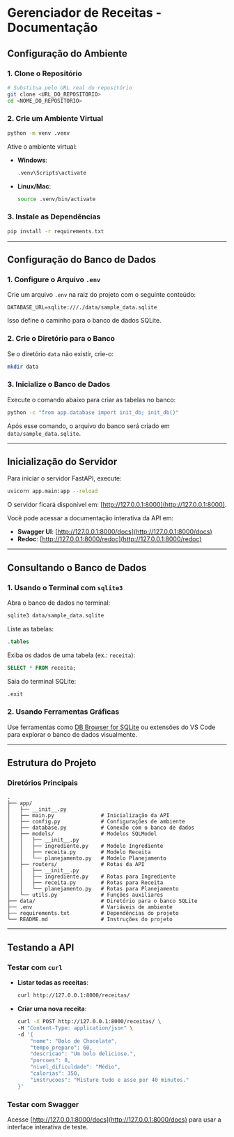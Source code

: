# Gerenciador de Receitas - Documentação

## Configuração do Ambiente

### 1. Clone o Repositório

```bash
# Substitua pelo URL real do repositório
git clone <URL_DO_REPOSITORIO>
cd <NOME_DO_REPOSITORIO>
```

### 2. Crie um Ambiente Virtual

```bash
python -m venv .venv
```

Ative o ambiente virtual:

- **Windows**:
  ```bash
  .venv\Scripts\activate
  ```
- **Linux/Mac**:
  ```bash
  source .venv/bin/activate
  ```

### 3. Instale as Dependências

```bash
pip install -r requirements.txt
```

---

## Configuração do Banco de Dados

### 1. Configure o Arquivo `.env`

Crie um arquivo `.env` na raiz do projeto com o seguinte conteúdo:

```plaintext
DATABASE_URL=sqlite:///./data/sample_data.sqlite
```

Isso define o caminho para o banco de dados SQLite.

### 2. Crie o Diretório para o Banco

Se o diretório `data` não existir, crie-o:

```bash
mkdir data
```

### 3. Inicialize o Banco de Dados

Execute o comando abaixo para criar as tabelas no banco:

```bash
python -c "from app.database import init_db; init_db()"
```

Após esse comando, o arquivo do banco será criado em `data/sample_data.sqlite`.

---

## Inicialização do Servidor

Para iniciar o servidor FastAPI, execute:

```bash
uvicorn app.main:app --reload
```

O servidor ficará disponível em: [http://127.0.0.1:8000](http://127.0.0.1:8000).

Você pode acessar a documentação interativa da API em:

- **Swagger UI**: [http://127.0.0.1:8000/docs](http://127.0.0.1:8000/docs)
- **Redoc**: [http://127.0.0.1:8000/redoc](http://127.0.0.1:8000/redoc)

---

## Consultando o Banco de Dados

### 1. Usando o Terminal com `sqlite3`

Abra o banco de dados no terminal:

```bash
sqlite3 data/sample_data.sqlite
```

Liste as tabelas:

```sql
.tables
```

Exiba os dados de uma tabela (ex.: `receita`):

```sql
SELECT * FROM receita;
```

Saia do terminal SQLite:

```sql
.exit
```

### 2. Usando Ferramentas Gráficas

Use ferramentas como [DB Browser for SQLite](https://sqlitebrowser.org/) ou extensões do VS Code para explorar o banco de dados visualmente.

---

## Estrutura do Projeto

### Diretórios Principais

```plaintext
.
├── app/
│   ├── __init__.py
│   ├── main.py               # Inicialização da API
│   ├── config.py             # Configurações de ambiente
│   ├── database.py           # Conexão com o banco de dados
│   ├── models/               # Modelos SQLModel
│   │   ├── __init__.py
│   │   ├── ingrediente.py    # Modelo Ingrediente
│   │   ├── receita.py        # Modelo Receita
│   │   └── planejamento.py   # Modelo Planejamento
│   ├── routers/              # Rotas da API
│   │   ├── __init__.py
│   │   ├── ingrediente.py    # Rotas para Ingrediente
│   │   ├── receita.py        # Rotas para Receita
│   │   └── planejamento.py   # Rotas para Planejamento
│   └── utils.py              # Funções auxiliares
├── data/                     # Diretório para o banco SQLite
├── .env                      # Variáveis de ambiente
├── requirements.txt          # Dependências do projeto
└── README.md                 # Instruções do projeto
```

---

## Testando a API

### Testar com `curl`

- **Listar todas as receitas**:
  ```bash
  curl http://127.0.0.1:8000/receitas/
  ```

- **Criar uma nova receita**:
  ```bash
  curl -X POST http://127.0.0.1:8000/receitas/ \
  -H "Content-Type: application/json" \
  -d '{
      "nome": "Bolo de Chocolate",
      "tempo_preparo": 60,
      "descricao": "Um bolo delicioso.",
      "porcoes": 8,
      "nivel_dificuldade": "Médio",
      "calorias": 350,
      "instrucoes": "Misture tudo e asse por 40 minutos."
  }'
  ```

### Testar com Swagger

Acesse [http://127.0.0.1:8000/docs](http://127.0.0.1:8000/docs) para usar a interface interativa de teste.
